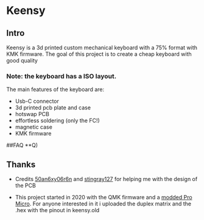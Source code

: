 # Keensy

## Intro
Keensy is a 3d printed custom mechanical keyboard with a 75% format with KMK firmware. The goal of this project is to create a cheap keyboard with good quality
### Note: the keyboard has a ISO layout. 

The main features of the keyboard are:
- Usb-C connector
- 3d printed pcb plate and case
- hotswap PCB
- effortless soldering (only the FC!)
- magnetic case 
- KMK firmware

##FAQ 
**Q)

## Thanks

* Credits [50an6xy06r6n](https://github.com/50an6xy06r6n/hotswap_pcb_generator) and [stingray127](https://github.com/stingray127/handwirehotswap) for helping me with the design of the PCB

* This project started in 2020 with the QMK firmware and a [modded Pro Micro](https://golem.hu/guide/pro-micro-upgrade/). For anyone interested in it i uploaded the duplex matrix and the .hex with the pinout in keensy.old
